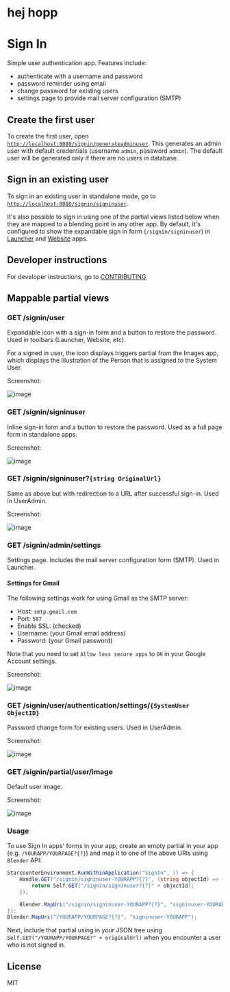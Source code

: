 # hej hopp

Sign In
=========

Simple user authentication app. Features include:

- authenticate with a username and password
- password reminder using email
- change password for existing users
- settings page to provide mail server configuration (SMTP)

## Create the first user

To create the first user, open [`http://localhost:8080/signin/generateadminuser`](http://localhost:8080/signin/generateadminuser). This generates an admin user with default credentials (username `admin`, password `admin`). The default user will be generated only if there are no users in database.

## Sign in an existing user

To sign in an existing user in standalone mode, go to [`http://localhost:8080/signin/signinuser`](http://localhost:8080/signin/signinuser).

It's also possible to sign in using one of the partial views listed below when they are mapped to a blending point in any other app. By default, it's configured to show the expandable sign in form (`/signin/signinuser`) in [Launcher](https://github.com/StarcounterApps/Launcher) and [Website](https://github.com/StarcounterApps/Website) apps.

## Developer instructions

For developer instructions, go to [CONTRIBUTING](CONTRIBUTING.md)

## Mappable partial views

### GET /signin/user

Expandable icon with a sign-in form and a button to restore the password. Used in toolbars (Launcher, Website, etc).

For a signed in user, the icon displays triggers partial from the Images app, which displays the Illustration of the Person that is assigned to the System User.

Screenshot:

![image](docs/screenshot-signin-user.gif)

### GET /signin/signinuser

Inline sign-in form and a button to restore the password. Used as a full page form in standalone apps.

Screenshot:

![image](docs/screenshot-signin-signinuser.png)

### GET /signin/signinuser?`{string OriginalUrl}`

Same as above but with redirection to a URL after successful sign-in. Used in UserAdmin.

Screenshot:

![image](docs/screenshot-signin-signinuser.png)

### GET /signin/admin/settings

Settings page. Includes the mail server configuration form (SMTP). Used in Launcher.

#### Settings for Gmail

The following settings work for using Gmail as the SMTP server:

- Host: `smtp.gmail.com`
- Port: `587`
- Enable SSL: (checked)
- Username: (your Gmail email address)
- Password: (your Gmail password)

Note that you need to set `Allow less secure apps` to `ON` in your Google Account settings.

Screenshot:

![image](docs/screenshot-signin-admin-settings.png)

### GET /signin/user/authentication/settings/`{SystemUser ObjectID}`

Password change form for existing users. Used in UserAdmin.

Screenshot:

![image](docs/screenshot-signin-user-authentication-settings.png)

### GET /signin/partial/user/image

Default user image.

Screenshot:

![image](docs/screenshot-signin-userimage-default.png)

### Usage

To use Sign In apps' forms in your app, create an empty partial in your app (e.g. `/YOURAPP/YOURPAGE?{?}`) and map it to one of the above URIs using `Blender` API:

```cs
StarcounterEnvironment.RunWithinApplication("SignIn", () => {
    Handle.GET("/signin/signinuser-YOURAPP?{?}", (string objectId) => {
        return Self.GET("/signin/signinuser?{?}" + objectId);
    });

    Blender.MapUri("/signin/signinuser-YOURAPP?{?}", "signinuser-YOURAPP");
});
Blender.MapUri("/YOURAPP/YOURPAGE?{?}", "signinuser-YOURAPP");
```

Next, include that partial using in your JSON tree using `Self.GET("/YOURAPP/YOURPAGE?" + originalUrl)` when you encounter a user who is not signed in.


## License

MIT
